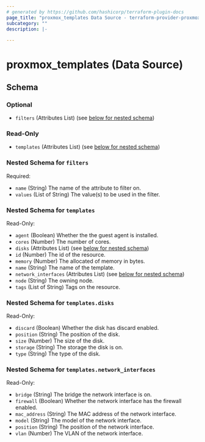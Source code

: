 ```yaml
---
# generated by https://github.com/hashicorp/terraform-plugin-docs
page_title: "proxmox_templates Data Source - terraform-provider-proxmox"
subcategory: ""
description: |-
  
---
```


# proxmox_templates (Data Source)





<!-- schema generated by tfplugindocs -->
## Schema

### Optional

- `filters` (Attributes List) (see [below for nested schema](#nestedatt--filters))

### Read-Only

- `templates` (Attributes List) (see [below for nested schema](#nestedatt--templates))

<a id="nestedatt--filters"></a>
### Nested Schema for `filters`

Required:

- `name` (String) The name of the attribute to filter on.
- `values` (List of String) The value(s) to be used in the filter.


<a id="nestedatt--templates"></a>
### Nested Schema for `templates`

Read-Only:

- `agent` (Boolean) Whether the the guest agent is installed.
- `cores` (Number) The number of cores.
- `disks` (Attributes List) (see [below for nested schema](#nestedatt--templates--disks))
- `id` (Number) The id of the resource.
- `memory` (Number) The allocated of memory in bytes.
- `name` (String) The name of the template.
- `network_interfaces` (Attributes List) (see [below for nested schema](#nestedatt--templates--network_interfaces))
- `node` (String) The owning node.
- `tags` (List of String) Tags on the resource.

<a id="nestedatt--templates--disks"></a>
### Nested Schema for `templates.disks`

Read-Only:

- `discard` (Boolean) Whether the disk has discard enabled.
- `position` (String) The position of the disk.
- `size` (Number) The size of the disk.
- `storage` (String) The storage the disk is on.
- `type` (String) The type of the disk.


<a id="nestedatt--templates--network_interfaces"></a>
### Nested Schema for `templates.network_interfaces`

Read-Only:

- `bridge` (String) The bridge the network interface is on.
- `firewall` (Boolean) Whether the network interface has the firewall enabled.
- `mac_address` (String) The MAC address of the network interface.
- `model` (String) The model of the network interface.
- `position` (String) The position of the network interface.
- `vlan` (Number) The VLAN of the network interface.


